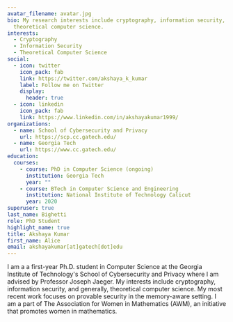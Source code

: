 ```yaml
---
avatar_filename: avatar.jpg
bio: My research interests include cryptography, information security, and
  theoretical computer science.
interests:
  - Cryptography
  - Information Security
  - Theoretical Computer Science
social:
  - icon: twitter
    icon_pack: fab
    link: https://twitter.com/akshaya_k_kumar
    label: Follow me on Twitter
    display:
      header: true
  - icon: linkedin
    icon_pack: fab
    link: https://www.linkedin.com/in/akshayakumar1999/
organizations:
  - name: School of Cybersecurity and Privacy
    url: https://scp.cc.gatech.edu/
  - name: Georgia Tech
    url: https://www.cc.gatech.edu/
education:
  courses:
    - course: PhD in Computer Science (ongoing)
      institution: Georgia Tech
      year: ""
    - course: BTech in Computer Science and Engineering
      institution: National Institute of Technology Calicut
      year: 2020
superuser: true
last_name: Bighetti
role: PhD Student
highlight_name: true
title: Akshaya Kumar
first_name: Alice
email: akshayakumar[at]gatech[dot]edu
---
```

I am a a first-year Ph.D. student in Computer Science at the Georgia Institute of Technology's School of Cybersecurity and Privacy where I am advised by Professor Joseph Jaeger. My interests include cryptography, information security, and generally, theoretical computer science. My most recent work focuses on provable security in the memory-aware setting. I am a part of The Association for Women in Mathematics (AWM), an initiative that promotes women in mathematics.